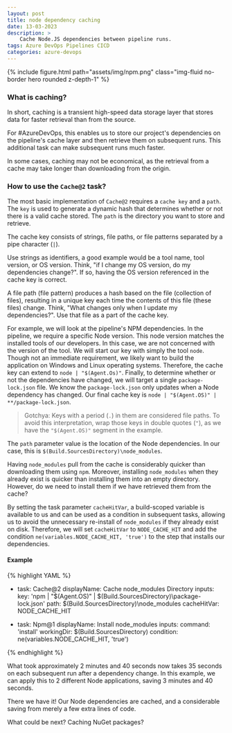 ```yaml
---
layout: post
title: node dependency caching
date: 13-03-2023
description: >
    Cache Node.JS dependencies between pipeline runs. 
tags: Azure DevOps Pipelines CICD
categories: azure-devops
---
```


{% include figure.html path="assets/img/npm.png" class="img-fluid no-border hero rounded z-depth-1" %}

### What is caching?

In short, caching is a transient high-speed data storage layer that stores data for faster retrieval than from the source.

For #AzureDevOps, this enables us to store our project's dependencies on the pipeline's cache layer and then retrieve them on subsequent runs. This additional task can make subsequent runs much faster.

In some cases, caching may not be economical, as the retrieval from a cache may take longer than downloading from the origin.

### How to use the `Cache@2` task?

The most basic implementation of `Cache@2` requires a `cache key` and a `path`. The `key` is used to generate a dynamic hash that determines whether or not there is a valid cache stored. The `path` is the directory you want to store and retrieve.

The cache key consists of strings, file paths, or file patterns separated by a pipe character (`|`).

Use strings as identifiers, a good example would be a tool name, tool version, or OS version. Think, "if I change my OS version, do my dependencies change?". If so, having the OS version referenced in the cache key is correct.

A file path (file pattern) produces a hash based on the file (collection of files), resulting in a unique key each time the contents of this file (these files) change. Think, "What changes only when I update my dependencies?". Use that file as a part of the cache key.

For example, we will look at the pipeline's NPM dependencies. In the pipeline, we require a specific Node version. This node version matches the installed tools of our developers. In this case, we are not concerned with the version of the tool. We will start our key with simply the tool `node`. Though not an immediate requirement, we likely want to build the application on Windows and Linux operating systems. Therefore, the cache key can extend to `node | "$(Agent.Os)"`. Finally, to determine whether or not the dependencies have changed, we will target a single `package-lock.json` file. We know the `package-lock.json` only updates when a Node dependency has changed. Our final cache key is `node | "$(Agent.OS)" | **/package-lock.json`.

> Gotchya: Keys with a period (`.`) in them are considered file paths. To avoid this interpretation, wrap those keys in double quotes (`"`), as we have the `"$(Agent.OS)"` segment in the example.

The `path` parameter value is the location of the Node dependencies. In our case, this is `$(Build.SourcesDirectory)\node_modules`.

Having `node_modules` pull from the cache is considerably quicker than downloading them using `npm`. Moreover, installing `node_modules` when they already exist is quicker than installing them into an empty directory. However, do we need to install them if we have retrieved them from the cache?

By setting the task parameter `cacheHitVar`, a build-scoped variable is available to us and can be used as a condition in subsequent tasks, allowing us to avoid the unnecessary re-install of `node_modules` if they already exist on disk. Therefore, we will set `cacheHitVar` to `NODE_CACHE_HIT` and add the condition `ne(variables.NODE_CACHE_HIT, 'true')` to the step that installs our dependencies.

#### Example

{% highlight YAML %}

- task: Cache@2
  displayName: Cache node_modules Directory
  inputs:
    key: 'npm | "$(Agent.OS)" | $(Build.SourcesDirectory)\package-lock.json'
    path: $(Build.SourcesDirectory)\node_modules
    cacheHitVar: NODE_CACHE_HIT

- task: Npm@1
  displayName: Install node_modules
  inputs:
    command: 'install'
    workingDir: $(Build.SourcesDirectory)
  condition: ne(variables.NODE_CACHE_HIT, 'true')

{% endhighlight %}

What took approximately 2 minutes and 40 seconds now takes 35 seconds on each subsequent run after a dependency change. In this example, we can apply this to 2 different Node applications, saving 3 minutes and 40 seconds.

There we have it! Our Node dependencies are cached, and a considerable saving from merely a few extra lines of code.

What could be next? Caching NuGet packages?
